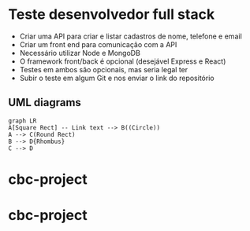 # Teste desenvolvedor full stack
- Criar uma API para criar e listar cadastros de nome, telefone e email
- Criar um front end para comunicação com a API
- Necessário utilizar Node e MongoDB
- O framework front/back é opcional (desejável Express e React)
- Testes em ambos são opcionais, mas seria legal ter
- Subir o teste em algum Git e nos enviar o link do repositório

## UML diagrams
```mermaid
graph LR
A[Square Rect] -- Link text --> B((Circle))
A --> C(Round Rect)
B --> D{Rhombus}
C --> D
```
# cbc-project
# cbc-project
